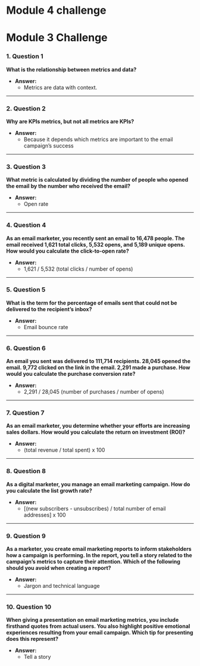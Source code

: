 # Module 4 challenge


# Module 3 Challenge

### 1. **Question 1**  
**What is the relationship between metrics and data?**  

- **Answer:**  
  - Metrics are data with context.

---

### 2. **Question 2**  
**Why are KPIs metrics, but not all metrics are KPIs?**  

- **Answer:**  
  - Because it depends which metrics are important to the email campaign’s success

---

### 3. **Question 3**  
**What metric is calculated by dividing the number of people who opened the email by the number who received the email?**  

- **Answer:**  
  - Open rate

---

### 4. **Question 4**  
**As an email marketer, you recently sent an email to 16,478 people. The email received 1,621 total clicks, 5,532 opens, and 5,189 unique opens. How would you calculate the click-to-open rate?**  

- **Answer:**  
  - 1,621 / 5,532 (total clicks / number of opens)

---

### 5. **Question 5**  
**What is the term for the percentage of emails sent that could not be delivered to the recipient’s inbox?**  

- **Answer:**  
  - Email bounce rate

---

### 6. **Question 6**  
**An email you sent was delivered to 111,714 recipients. 28,045 opened the email. 9,772 clicked on the link in the email. 2,291 made a purchase. How would you calculate the purchase conversion rate?**  

- **Answer:**  
  - 2,291 / 28,045 (number of purchases / number of opens)

---

### 7. **Question 7**  
**As an email marketer, you determine whether your efforts are increasing sales dollars. How would you calculate the return on investment (ROI)?**  

- **Answer:**  
  - (total revenue / total spent) x 100 

---

### 8. **Question 8**  
**As a digital marketer, you manage an email marketing campaign. How do you calculate the list growth rate?**  

- **Answer:**  
  - [(new subscribers - unsubscribes) / total number of email addresses] x 100

---

### 9. **Question 9**  
**As a marketer, you create email marketing reports to inform stakeholders how a campaign is performing. In the report, you tell a story related to the campaign’s metrics to capture their attention. Which of the following should you avoid when creating a report?**  

- **Answer:**  
  - Jargon and technical language

---

### 10. **Question 10**  
**When giving a presentation on email marketing metrics, you include firsthand quotes from actual users. You also highlight positive emotional experiences resulting from your email campaign. Which tip for presenting does this represent?**  

- **Answer:**  
  - Tell a story
